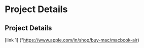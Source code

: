 # Project Details
## Project Details

[link 1] ("https://www.apple.com/in/shop/buy-mac/macbook-air)
